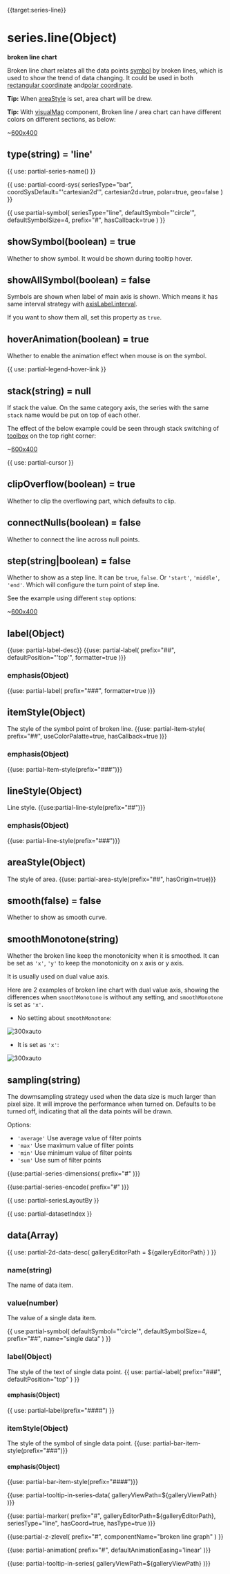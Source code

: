 {{target:series-line}}

# series.line(Object)

**broken line chart**

Broken line chart relates all the data points [symbol](~series-line.symbol) by broken lines, which is used to show the trend of data changing. It could be used in both [rectangular coordinate](~grid) and[polar coordinate](~polar).

**Tip:** When [areaStyle](~series-line.areaStyle) is set, area chart will be drew.

**Tip:** With [visualMap](~visualMap-piecewise) component, Broken line / area chart can have different colors on different sections, as below:

~[600x400](${galleryViewPath}line-aqi&edit=1&reset=1)

## type(string) = 'line'

{{ use: partial-series-name() }}

{{ use: partial-coord-sys(
    seriesType="bar",
    coordSysDefault="'cartesian2d'",
    cartesian2d=true,
    polar=true,
    geo=false
) }}

{{ use:partial-symbol(
    seriesType="line",
    defaultSymbol="'circle'",
    defaultSymbolSize=4,
    prefix="#",
    hasCallback=true
) }}

## showSymbol(boolean) = true
Whether to show symbol. It would be shown during tooltip hover.

## showAllSymbol(boolean) = false
Symbols are shown when label of main axis is shown. Which means it has same interval strategy with [axisLabel.interval](~xAxis.axisLabel.interval).

If you want to show them all, set this property as `true`.

## hoverAnimation(boolean) = true
Whether to enable the animation effect when mouse is on the symbol.

{{ use: partial-legend-hover-link }}

## stack(string) = null
If stack the value. On the same category axis, the series with the same `stack` name would be put on top of each other.

The effect of the below example could be seen through stack switching of [toolbox](~toolbox) on the top right corner:

~[600x400](${galleryViewPath}doc-example/line-stack-tiled&edit=1&reset=1)

{{ use: partial-cursor }}

## clipOverflow(boolean) = true
Whether to clip the overflowing part, which defaults to clip.

## connectNulls(boolean) = false
Whether to connect the line across null points.

## step(string|boolean) = false
Whether to show as a step line. It can be `true`, `false`. Or `'start'`, `'middle'`, `'end'`. Which will configure the turn point of step line.

See the example using different `step` options:

~[600x400](${galleryViewPath}line-step&edit=1&reset=1)


## label(Object)
{{use: partial-label-desc}}
{{use: partial-label(
    prefix="##",
    defaultPosition="'top'",
    formatter=true
)}}
### emphasis(Object)
{{use: partial-label(
    prefix="###",
    formatter=true
)}}

## itemStyle(Object)
The style of the symbol point of broken line.
{{use: partial-item-style(
    prefix="##",
    useColorPalatte=true,
    hasCallback=true
)}}
### emphasis(Object)
{{use: partial-item-style(prefix="###")}}

## lineStyle(Object)
Line style.
{{use:partial-line-style(prefix="##")}}
### emphasis(Object)
{{use: partial-line-style(prefix="###")}}

## areaStyle(Object)
The style of area.
{{use: partial-area-style(prefix="##", hasOrigin=true)}}

## smooth(false) = false
Whether to show as smooth curve.

## smoothMonotone(string)
Whether the broken line keep the monotonicity when it is smoothed. It can be set as `'x'`, `'y'` to keep the monotonicity on x axis or y axis.

It is usually used on dual value axis.

Here are 2 examples of broken line chart with dual value axis, showing the differences when `smoothMonotone` is without any setting, and `smoothMonotone` is set as `'x'`.

+ No setting about `smoothMonotone`:

![300xauto](~smooth-monotone-none.png)

+ It is set as `'x'`:

![300xauto](~smooth-monotone-x.png)

## sampling(string)

The dowmsampling strategy used when the data size is much larger than pixel size. It will improve the performance when turned on. Defaults to be turned off, indicating that all the data points will be drawn.

Options:
+ `'average'` Use average value of filter points
+ `'max'` Use maximum value of filter points
+ `'min'` Use minimum value of filter points
+ `'sum'` Use sum of filter points


{{use:partial-series-dimensions(
    prefix="#"
)}}

{{use:partial-series-encode(
    prefix="#"
)}}

{{ use: partial-seriesLayoutBy }}

{{ use: partial-datasetIndex }}

## data(Array)

{{ use: partial-2d-data-desc(
    galleryEditorPath = ${galleryEditorPath}
) }}

### name(string)
The name of data item.

### value(number)
The value of a single data item.

{{ use:partial-symbol(
    defaultSymbol="'circle'",
    defaultSymbolSize=4,
    prefix="##",
    name="single data"
) }}

### label(Object)
The style of the text of single data point.
{{ use: partial-label(
    prefix="###",
    defaultPosition="top"
) }}
#### emphasis(Object)
{{ use: partial-label(prefix="####") }}

### itemStyle(Object)
The style of the symbol of single data point.
{{use: partial-bar-item-style(prefix="###")}}
#### emphasis(Object)
{{use: partial-bar-item-style(prefix="####")}}

{{use: partial-tooltip-in-series-data(
    galleryViewPath=${galleryViewPath}
)}}

{{use: partial-marker(
    prefix="#",
    galleryEditorPath=${galleryEditorPath},
    seriesType="line",
    hasCoord=true,
    hasType=true
)}}

{{use:partial-z-zlevel(
    prefix="#",
    componentName="broken line graph"
) }}

{{use: partial-animation(
    prefix="#",
    defaultAnimationEasing='linear'
)}}


{{use: partial-tooltip-in-series(
    galleryViewPath=${galleryViewPath}
)}}
